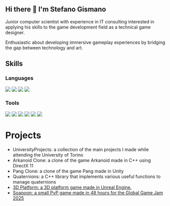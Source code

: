 ## Hi there 👋 I'm Stefano Gismano

Junior computer scientist with experience in IT consulting interested in applying his skills to the game development field as a technical game designer. 

Enthusiastic about developing immersive gameplay experiences by bridging the gap between technology and art.

## Skills

### Languages

<img src="https://img.shields.io/badge/C++-00599C?style=for-the-badge&logo=C%2B%2B&logoColor=white"> <img src="https://img.shields.io/badge/C%23-239120?style=for-the-badge&logo=unity&logoColor=white"> <img src="https://img.shields.io/badge/Java-ED8B00?style=for-the-badge&logo=java&logoColor=white"> <img src="https://img.shields.io/badge/C-00599C?style=for-the-badge&logo=c&logoColor=white">

### Tools

<img src="https://img.shields.io/badge/Unreal_Engine-9455CE?style=for-the-badge&logo=unrealengine"> <img src="https://img.shields.io/badge/-Unity-000000?style=for-the-badge&logo=unity&logoColor=white"> <img src="https://img.shields.io/badge/Notion-000000?style=for-the-badge&logo=notion&logoColor=white"> <img src="https://img.shields.io/badge/-Blender-333333?style=for-the-badge&logo=blender"> <img src="https://img.shields.io/badge/-LaTeX-008080?style=for-the-badge&logo=latex&logoColor=white"> <img src="https://camo.githubusercontent.com/8a6912ffd6e3bba0d696c8803e3ff21a37f24cbca4a3433e23af910250e974ef/68747470733a2f2f696d672e736869656c64732e696f2f62616467652f4769742d4630353033323f7374796c653d666f722d7468652d6261646765266c6f676f3d676974266c6f676f436f6c6f723d7768697465">

# Projects

- UniversityProjects: a collection of the main projects I made while attending the University of Torino
- Arkanoid Clone: a clone of the game Arkanoid made in C++ using DirectX 11
- Pang Clone: a clone of the game Pang made in Unity
- Quaternions: a C++ library that implements various useful functions to manage quaternions
- <a href="https://gitlab.com/mastergamedev-vr/student-2425/gameengineprogramming/stefano_gismano/">3D Platform: a 3D platform game made in Unreal Engine.</a>
- <a href="https://mickael-ordine.itch.io/soapoon">Soapoon: a small PvP game made in 48 hours for the Global Game Jam 2025</a>
